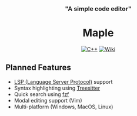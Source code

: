 <div align="center"> 
  <h3>"A simple code editor"</h3>
  <h1>Maple</h1>

[![C++](https://img.shields.io/badge/c++-%2300599C.svg?style=for-the-badge&logo=c%2B%2B&logoColor=white)](#)
[![Wiki](https://img.shields.io/badge/Wiki-%23394e79.svg?style=for-the-badge&logo=github&logoColor=white)](https://github.com/yonnsdev/maple/wiki)

</div>

## Planned Features
- [LSP (Language Server Protocol)](https://microsoft.github.io/language-server-protocol/) support
- Syntax highlighting using [Treesitter](https://tree-sitter.github.io/tree-sitter/)
- Quick search using [fzf](https://github.com/junegunn/fzf)
- Modal editing support (Vim)
- Multi-platform (Windows, MacOS, Linux)
